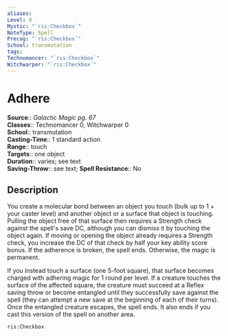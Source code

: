 ```yaml
---
aliases: 
Level: 0
Mystic: "`ris:Checkbox`"
NoteType: Spell
Precog: "`ris:Checkbox`"
School: transmutation
tags: 
Technomancer: "`ris:Checkbox`"
Witchwarper: "`ris:Checkbox`"
---
```


# Adhere

**Source**:: _Galactic Magic pg. 67_  
**Classes**:: Technomancer 0, Witchwarper 0  
**School**:: transmutation  
**Casting-Time**:: 1 standard action  
**Range**:: touch  
**Targets**:: one object  
**Duration**:: varies; see text  
**Saving-Throw**:: see text;
**Spell Resistance**:: No

## Description

You create a molecular bond between an object you touch (bulk up to 1 + your caster level) and another object or a surface that object is touching. Pulling the object free of that surface then requires a Strength check against the spell's save DC, although you can dismiss it by touching the object again. If moving or opening the object already requires a Strength check, you increase the DC of that check by half your key ability score bonus. If the adherence is broken, the spell ends. Otherwise, the magic is permanent.

If you instead touch a surface (one 5-foot square), that surface becomes charged with adhering magic for 1 round per level. If a creature touches the surface of the affected square, the creature must succeed at a Reflex saving throw or become entangled until they successfully save against the spell (they can attempt a new save at the beginning of each of their turns). Once the entangled creature escapes, the spell ends. It also ends if you cast this version of the spell on another area.

`ris:Checkbox`
